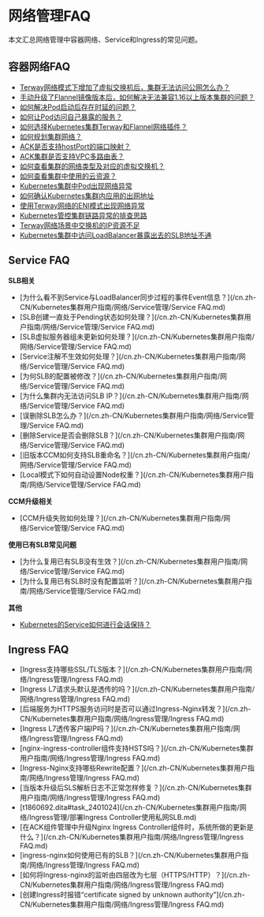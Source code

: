 # 网络管理FAQ

本文汇总网络管理中容器网络、Service和Ingress的常见问题。

## 容器网络FAQ

-   [Terway网络模式下增加了虚拟交换机后，集群无法访问公网怎么办？](/cn.zh-CN/Kubernetes集群用户指南/网络/容器网络CNI/容器网络FAQ.md)
-   [手动升级了Flannel镜像版本后，如何解决无法兼容1.16以上版本集群的问题？](/cn.zh-CN/Kubernetes集群用户指南/网络/容器网络CNI/容器网络FAQ.md)
-   [如何解决Pod启动后存在时延的问题？](/cn.zh-CN/Kubernetes集群用户指南/网络/容器网络CNI/容器网络FAQ.md)
-   [如何让Pod访问自己暴露的服务？](/cn.zh-CN/Kubernetes集群用户指南/网络/容器网络CNI/容器网络FAQ.md)
-   [如何选择Kubernetes集群Terway和Flannel网络插件？](/cn.zh-CN/Kubernetes集群用户指南/网络/容器网络CNI/容器网络FAQ.md)
-   [如何规划集群网络？](/cn.zh-CN/Kubernetes集群用户指南/网络/容器网络CNI/容器网络FAQ.md)
-   [ACK是否支持hostPort的端口映射？](/cn.zh-CN/Kubernetes集群用户指南/网络/容器网络CNI/容器网络FAQ.md)
-   [ACK集群是否支持VPC多路由表？](/cn.zh-CN/Kubernetes集群用户指南/网络/容器网络CNI/容器网络FAQ.md)
-   [如何查看集群的网络类型及对应的虚拟交换机？](/cn.zh-CN/Kubernetes集群用户指南/网络/容器网络CNI/容器网络FAQ.md)
-   [如何查看集群中使用的云资源？](/cn.zh-CN/Kubernetes集群用户指南/网络/容器网络CNI/容器网络FAQ.md)
-   [Kubernetes集群中Pod出现网络异常](~~142373~~)
-   [如何确认Kubernetes集群内应用的出网地址](~~142274~~)
-   [使用Terway网络的ENI模式出现网络异常](~~147426~~)
-   [Kubernetes管控集群链路异常的排查思路](~~149275~~)
-   [Terway网络场景中交换机的IP资源不足](~~189784~~)
-   [Kubernetes集群中访问LoadBalancer暴露出去的SLB地址不通](~~171437~~)

## Service FAQ

**SLB相关**

-   [为什么看不到Service与LoadBalancer同步过程的事件Event信息？](/cn.zh-CN/Kubernetes集群用户指南/网络/Service管理/Service FAQ.md)
-   [SLB创建一直处于Pending状态如何处理？](/cn.zh-CN/Kubernetes集群用户指南/网络/Service管理/Service FAQ.md)
-   [SLB虚拟服务器组未更新如何处理？](/cn.zh-CN/Kubernetes集群用户指南/网络/Service管理/Service FAQ.md)
-   [Service注解不生效如何处理？](/cn.zh-CN/Kubernetes集群用户指南/网络/Service管理/Service FAQ.md)
-   [为何SLB的配置被修改？](/cn.zh-CN/Kubernetes集群用户指南/网络/Service管理/Service FAQ.md)
-   [为什么集群内无法访问SLB IP？](/cn.zh-CN/Kubernetes集群用户指南/网络/Service管理/Service FAQ.md)
-   [误删除SLB怎么办？](/cn.zh-CN/Kubernetes集群用户指南/网络/Service管理/Service FAQ.md)
-   [删除Service是否会删除SLB？](/cn.zh-CN/Kubernetes集群用户指南/网络/Service管理/Service FAQ.md)
-   [旧版本CCM如何支持SLB重命名？](/cn.zh-CN/Kubernetes集群用户指南/网络/Service管理/Service FAQ.md)
-   [Local模式下如何自动设置Node权重？](/cn.zh-CN/Kubernetes集群用户指南/网络/Service管理/Service FAQ.md)

**CCM升级相关**

-   [CCM升级失败如何处理？](/cn.zh-CN/Kubernetes集群用户指南/网络/Service管理/Service FAQ.md)

**使用已有SLB常见问题**

-   [为什么复用已有SLB没有生效？](/cn.zh-CN/Kubernetes集群用户指南/网络/Service管理/Service FAQ.md)
-   [为什么复用已有SLB时没有配置监听？](/cn.zh-CN/Kubernetes集群用户指南/网络/Service管理/Service FAQ.md)

**其他**

-   [Kubernetes的Service如何进行会话保持？](~~149276~~)

## Ingress FAQ

-   [Ingress支持哪些SSL/TLS版本？](/cn.zh-CN/Kubernetes集群用户指南/网络/Ingress管理/Ingress FAQ.md)
-   [Ingress L7请求头默认是透传的吗？](/cn.zh-CN/Kubernetes集群用户指南/网络/Ingress管理/Ingress FAQ.md)
-   [后端服务为HTTPS服务访问时是否可以通过Ingress-Nginx转发？](/cn.zh-CN/Kubernetes集群用户指南/网络/Ingress管理/Ingress FAQ.md)
-   [Ingress L7透传客户端IP吗？](/cn.zh-CN/Kubernetes集群用户指南/网络/Ingress管理/Ingress FAQ.md)
-   [nginx-ingress-controller组件支持HSTS吗？](/cn.zh-CN/Kubernetes集群用户指南/网络/Ingress管理/Ingress FAQ.md)
-   [Ingress-Nginx支持哪些Rewrite配置？](/cn.zh-CN/Kubernetes集群用户指南/网络/Ingress管理/Ingress FAQ.md)
-   [当版本升级后SLS解析日志不正常怎样修复？](/cn.zh-CN/Kubernetes集群用户指南/网络/Ingress管理/Ingress FAQ.md)
-   [t1860692.dita\#task\_2401024](/cn.zh-CN/Kubernetes集群用户指南/网络/Ingress管理/部署Ingress Controller使用私网SLB.md)
-   [在ACK组件管理中升级Nginx Ingress Controller组件时，系统所做的更新是什么？](/cn.zh-CN/Kubernetes集群用户指南/网络/Ingress管理/Ingress FAQ.md)
-   [ingress-nginx如何使用已有的SLB？](/cn.zh-CN/Kubernetes集群用户指南/网络/Ingress管理/Ingress FAQ.md)
-   [如何将Ingress-nginx的监听由四层改为七层（HTTPS/HTTP）？](/cn.zh-CN/Kubernetes集群用户指南/网络/Ingress管理/Ingress FAQ.md)
-   [创建Ingress时报错“certificate signed by unknown authority”](/cn.zh-CN/Kubernetes集群用户指南/网络/Ingress管理/Ingress FAQ.md)

